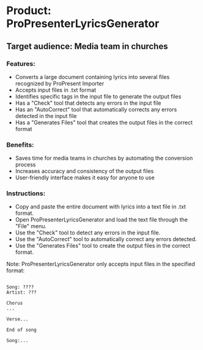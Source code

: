 # Product: ProPresenterLyricsGenerator

## Target audience: Media team in churches

### Features:

- Converts a large document containing lyrics into several files recognized by ProPresent Importer
- Accepts input files in .txt format
- Identifies specific tags in the input file to generate the output files
- Has a "Check" tool that detects any errors in the input file
- Has an "AutoCorrect" tool that automatically corrects any errors detected in the input file
- Has a "Generates Files" tool that creates the output files in the correct format

### Benefits:

- Saves time for media teams in churches by automating the conversion process
- Increases accuracy and consistency of the output files
- User-friendly interface makes it easy for anyone to use

### Instructions:

- Copy and paste the entire document with lyrics into a text file in .txt format.
- Open ProPresenterLyricsGenerator and load the text file through the "File" menu.
- Use the "Check" tool to detect any errors in the input file.
- Use the "AutoCorrect" tool to automatically correct any errors detected.
- Use the "Generates Files" tool to create the output files in the correct format.

Note: ProPresenterLyricsGenerator only accepts input files in the specified format:

```vbnet

Song: ????
Artist: ???

Chorus
...

Verse...

End of song

Song:...

```

